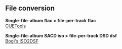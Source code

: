 File conversion
---

**Single-file-album flac > file-per-track flac**  
[CUETools](http://cue.tools/)


**Single-file-album SACD iso > file-per-track DSD dsf**  
[Bogi's ISO2DSF]()
